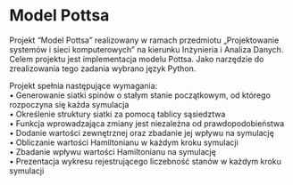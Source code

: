 # Model Pottsa
Projekt “Model Pottsa” realizowany w ramach przedmiotu „Projektowanie systemów i sieci komputerowych” na kierunku Inżynieria i Analiza Danych. Celem projektu jest implementacja modelu Pottsa. Jako narzędzie do zrealizowania tego zadania wybrano język Python.


Projekt spełnia następujące wymagania:
<br> • Generowanie siatki spinów o stałym stanie początkowym, od którego rozpoczyna się każda symulacja
<br> • Określenie struktury siatki za pomocą tablicy sąsiedztwa
<br> • Funkcja wprowadzająca zmiany jest niezależna od prawdopodobieństwa
<br> • Dodanie wartości zewnętrznej oraz zbadanie jej wpływu na symulację
<br> • Obliczanie wartości Hamiltonianu w każdym kroku symulacji
<br> • Zbadanie wpływu wartości Hamiltonianu na symulację
<br> • Prezentacja wykresu rejestrującego liczebność stanów w każdym kroku symulacji 

